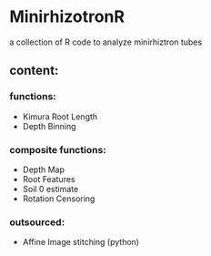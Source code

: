 # MinirhizotronR
a collection of R code to analyze minirhiztron tubes

## content: 
### functions:
  * Kimura Root Length
  * Depth Binning

### composite functions:
  * Depth Map
  * Root Features
  * Soil 0 estimate
  * Rotation Censoring

### outsourced:
  * Affine Image stitching (python)

